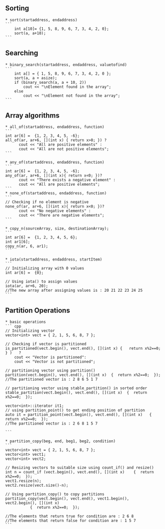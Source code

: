 ## Sorting

    * sort(startaddress, endaddress)
    ```
        int a[10]= {1, 5, 8, 9, 6, 7, 3, 4, 2, 0};
        sort(a, a+10); 
    ```
## Searching

    * binary_search(startaddress, endaddress, valuetofind)
    ```
        int a[] = { 1, 5, 8, 9, 6, 7, 3, 4, 2, 0 }; 
        sort(a, a + asize); 
        if (binary_search(a, a + 10, 2)) 
            cout << "\nElement found in the array"; 
        else
            cout << "\nElement not found in the array"; 
    ```
 
## Array algorithms

    * all_of(startaddress, endaddress, function)
    ```
    int ar[6] =  {1, 2, 3, 4, 5, -6}; 
    all_of(ar, ar+6, [](int x) { return x>0; }) ? 
          cout << "All are positive elements" : 
          cout << "All are not positive elements"; 
    ```

    * any_of(startaddress, endaddress, function)
    ```
    int ar[6] =  {1, 2, 3, 4, 5, -6}; 
    any_of(ar, ar+6, [](int x){ return x<0; })? 
          cout << "There exists a negative element" : 
          cout << "All are positive elements"; 
    ```
    * none_of(startaddress, endaddress, function)
    ```
    // Checking if no element is negative 
    none_of(ar, ar+6, [](int x){ return x<0; })? 
          cout << "No negative elements" : 
          cout << "There are negative elements"; 
    ```

    * copy_n(sourceArray, size, destinationArray); 
    ```
    int ar[6] =  {1, 2, 3, 4, 5, 6}; 
    int ar1[6]; 
    copy_n(ar, 6, ar1); 
    ```

    * iota(startaddress, endaddress, startItem)
    ```
    // Initializing array with 0 values 
    int ar[6] =  {0}; 
  
    // Using iota() to assign values 
    iota(ar, ar+6, 20); 
    //The new array after assigning values is : 20 21 22 23 24 25
    ```

## Partition Operations

    * basic operations
    ``` cpp
    // Initializing vector 
    vector<int> vect = { 2, 1, 5, 6, 8, 7 }; 

    // Checking if vector is partitioned  
    is_partitioned(vect.begin(), vect.end(), [](int x) {   return x%2==0; } )   ? 
        cout << "Vector is partitioned": 
        cout << "Vector is not partitioned"; 

    // partitioning vector using partition() 
    partition(vect.begin(), vect.end(), [](int x)  {  return x%2==0;  });          
    //The partitioned vector is : 2 8 6 5 1 7 

    // partitioning vector using stable_partition() in sorted order 
    stable_partition(vect.begin(), vect.end(), [](int x)  {  return x%2==0;  }); 

    vector<int>::iterator it1; 
    // using partition_point() to get ending position of partition 
    auto it = partition_point(vect.begin(), vect.end(), [](int x)   {  return x%2==0;  }); 
    //The partitioned vector is : 2 6 8 1 5 7 

    ```

    * partition_copy(beg, end, beg1, beg2, condition)
    ```
    vector<int> vect = { 2, 1, 5, 6, 8, 7 }; 
    vector<int> vect1; 
    vector<int> vect2; 
      
    // Resizing vectors to suitable size using count_if() and resize() 
    int n = count_if (vect.begin(), vect.end(), [](int x)    {  return x%2==0;  }); 
    vect1.resize(n);  
    vect2.resize(vect.size()-n); 
      
    // Using partition_copy() to copy partitions 
    partition_copy(vect.begin(), vect.end(), vect1.begin(),  vect2.begin(), [](int x) 
               {  return x%2==0;  }); 
    
    //The elements that return true for condition are : 2 6 8 
    //The elements that return false for condition are : 1 5 7 
    ```